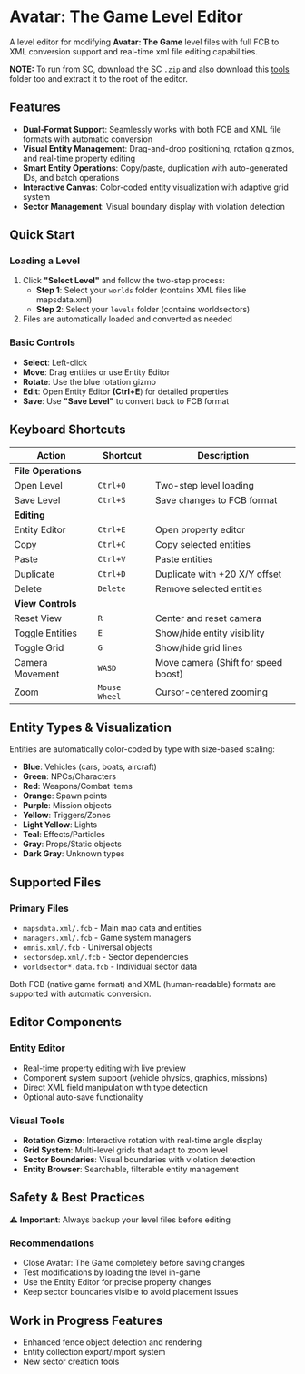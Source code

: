 # Avatar: The Game Level Editor

A level editor for modifying **Avatar: The Game** level files with full FCB to XML conversion support and real-time xml file editing capabilities.

**NOTE:** To run from SC, download the SC `.zip` and also download this [tools](https://drive.google.com/file/d/1ODFv-8vchhmCzvmx5WS6GT7gApLQ-lDz/view?usp=sharing) folder too and extract it to the root of the editor.

## Features

- **Dual-Format Support**: Seamlessly works with both FCB and XML file formats with automatic conversion
- **Visual Entity Management**: Drag-and-drop positioning, rotation gizmos, and real-time property editing
- **Smart Entity Operations**: Copy/paste, duplication with auto-generated IDs, and batch operations
- **Interactive Canvas**: Color-coded entity visualization with adaptive grid system
- **Sector Management**: Visual boundary display with violation detection

## Quick Start

### Loading a Level
1. Click **"Select Level"** and follow the two-step process:
   - **Step 1**: Select your `worlds` folder (contains XML files like mapsdata.xml)
   - **Step 2**: Select your `levels` folder (contains worldsectors)
2. Files are automatically loaded and converted as needed

### Basic Controls
- **Select**: Left-click 
- **Move**: Drag entities or use Entity Editor
- **Rotate**: Use the blue rotation gizmo
- **Edit**: Open Entity Editor **(Ctrl+E**) for detailed properties
- **Save**: Use **"Save Level"** to convert back to FCB format

## Keyboard Shortcuts

| Action | Shortcut | Description |
|--------|----------|-------------|
| **File Operations** |
| Open Level | `Ctrl+O` | Two-step level loading |
| Save Level | `Ctrl+S` | Save changes to FCB format |
| **Editing** |
| Entity Editor | `Ctrl+E` | Open property editor |
| Copy | `Ctrl+C` | Copy selected entities |
| Paste | `Ctrl+V` | Paste entities |
| Duplicate | `Ctrl+D` | Duplicate with +20 X/Y offset |
| Delete | `Delete` | Remove selected entities |
| **View Controls** |
| Reset View | `R` | Center and reset camera |
| Toggle Entities | `E` | Show/hide entity visibility |
| Toggle Grid | `G` | Show/hide grid lines |
| Camera Movement | `WASD` | Move camera (Shift for speed boost) |
| Zoom | `Mouse Wheel` | Cursor-centered zooming |

## Entity Types & Visualization

Entities are automatically color-coded by type with size-based scaling:

- **Blue**: Vehicles (cars, boats, aircraft)
- **Green**: NPCs/Characters  
- **Red**: Weapons/Combat items
- **Orange**: Spawn points
- **Purple**: Mission objects
- **Yellow**: Triggers/Zones
- **Light Yellow**: Lights
- **Teal**: Effects/Particles
- **Gray**: Props/Static objects
- **Dark Gray**: Unknown types

## Supported Files

### Primary Files
- `mapsdata.xml/.fcb` - Main map data and entities
- `managers.xml/.fcb` - Game system managers
- `omnis.xml/.fcb` - Universal objects
- `sectorsdep.xml/.fcb` - Sector dependencies
- `worldsector*.data.fcb` - Individual sector data

Both FCB (native game format) and XML (human-readable) formats are supported with automatic conversion.

## Editor Components

### Entity Editor
- Real-time property editing with live preview
- Component system support (vehicle physics, graphics, missions)
- Direct XML field manipulation with type detection
- Optional auto-save functionality

### Visual Tools
- **Rotation Gizmo**: Interactive rotation with real-time angle display
- **Grid System**: Multi-level grids that adapt to zoom level
- **Sector Boundaries**: Visual boundaries with violation detection
- **Entity Browser**: Searchable, filterable entity management

## Safety & Best Practices

⚠️ **Important**: Always backup your level files before editing

### Recommendations
- Close Avatar: The Game completely before saving changes
- Test modifications by loading the level in-game
- Use the Entity Editor for precise property changes
- Keep sector boundaries visible to avoid placement issues

## Work in Progress Features

- Enhanced fence object detection and rendering
- Entity collection export/import system  
- New sector creation tools
